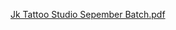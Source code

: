 [Jk Tattoo Studio Sepember Batch.pdf](https://github.com/gayanfernando/jk-tattoo/files/9566089/Jk.Tattoo.Studio.Sepember.Batch.pdf)
